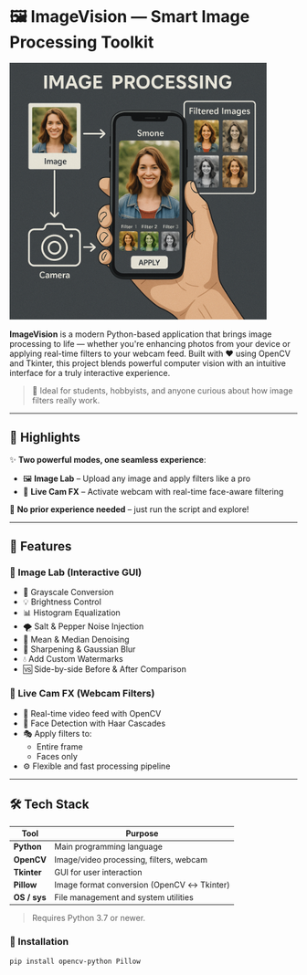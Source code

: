 # 🖼️ ImageVision — Smart Image Processing Toolkit

<img src="image.png" alt="banner" width="450"/>

**ImageVision** is a modern Python-based application that brings image processing to life — whether you're enhancing photos from your device or applying real-time filters to your webcam feed. Built with ❤️ using OpenCV and Tkinter, this project blends powerful computer vision with an intuitive interface for a truly interactive experience.

> 🎯 Ideal for students, hobbyists, and anyone curious about how image filters really work.

---

## 📌 Highlights

✨ **Two powerful modes, one seamless experience**:
- 🖼️ **Image Lab** – Upload any image and apply filters like a pro
- 🎥 **Live Cam FX** – Activate webcam with real-time face-aware filtering

🔧 **No prior experience needed** – just run the script and explore!

---

## 🚀 Features

### 🔹 Image Lab (Interactive GUI)
- 🎨 Grayscale Conversion  
- 💡 Brightness Control  
- 📊 Histogram Equalization  
- 🌪️ Salt & Pepper Noise Injection  
- 🧽 Mean & Median Denoising  
- 🔎 Sharpening & Gaussian Blur  
- 💧 Add Custom Watermarks  
- 🆚 Side-by-side Before & After Comparison  

### 🔹 Live Cam FX (Webcam Filters)
- 📸 Real-time video feed with OpenCV  
- 🧠 Face Detection with Haar Cascades  
- 🎭 Apply filters to:
  - Entire frame  
  - Faces only  
- ⚙️ Flexible and fast processing pipeline  

---

## 🛠️ Tech Stack

| Tool           | Purpose                                      |
|----------------|----------------------------------------------|
| **Python**     | Main programming language                    |
| **OpenCV**     | Image/video processing, filters, webcam      |
| **Tkinter**    | GUI for user interaction                     |
| **Pillow**     | Image format conversion (OpenCV ↔ Tkinter)   |
| **OS / sys**   | File management and system utilities         |

> Requires Python 3.7 or newer.

### 🔧 Installation

```bash
pip install opencv-python Pillow
